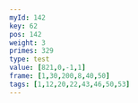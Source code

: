 ```yaml
---
myId: 142
key: 62
pos: 142
weight: 3
primes: 329
type: test
value: [821,0,-1,1]
frame: [1,30,200,8,40,50]
tags: [1,12,20,22,43,46,50,53]
---
```

